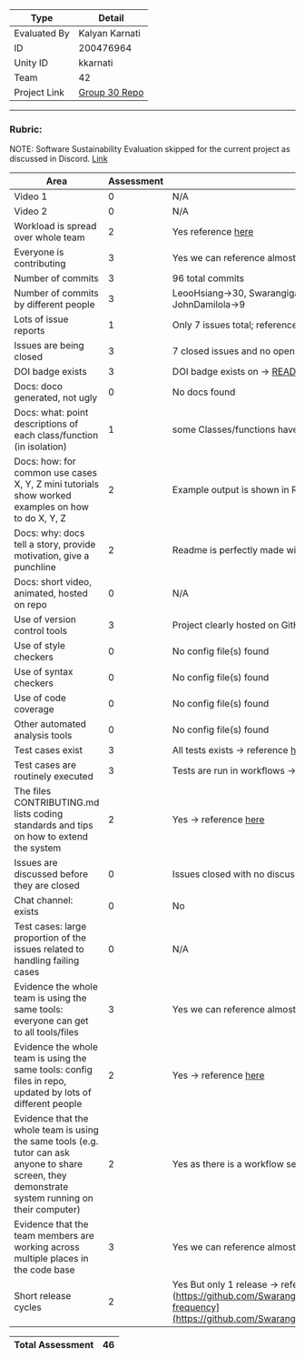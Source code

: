 |Type| Detail|
|--------|-------|
| Evaluated By | Kalyan Karnati |
| ID | 200476964 |
| Unity ID | kkarnati |
| Team | 42 |
| Project Link | [Group 30 Repo](https://github.com/Swarangigaurkar/Group30_Hw2_3_4_5) |


******



### Rubric:

NOTE: Software Sustainability Evaluation skipped for the current project as discussed in Discord. [Link](https://discord.com/channels/1009547855301718107/1009549425288429608/1023416944101163069)

| Area                                                                                                                                                | Assessment | Evidence                                                                                                                                                                                                                           |
|-----------------------------------------------------------------------------------------------------------------------------------------------------|------------|-------------------------------------------------------------------------------------------------------------------------------------------------------------------------------------------------------------------------------------|
| Video 1                                                                                                                                             | 0          | N/A                                                                                                                                                                             |
| Video 2                                                                                                                                             | 0          | N/A                                                                                                                                                                             |
| Workload is spread over whole team                                                                                                                  | 2          | Yes reference [here](https://github.com/Swarangigaurkar/Group30_Hw2_3_4_5/graphs/contributors)                     |
| Everyone is contributing                                                                                                                            | 3          | Yes we can reference almost everyone as contributor in every file |
| Number of commits                                                                                                                                   | 3          | 96 total commits                                                                                                                                                                                                                    |
| Number of commits by different people                                                                                                               | 3          | LeooHsiang->30, Swarangigaurkar->25, aaron278->15,ksjavali->13, JohnDamilola->9                                                                                                                                                                               |
| Lots of issue reports                                                                                                                               | 1          | Only 7 issues total; reference [here](https://github.com/Swarangigaurkar/Group30_Hw2_3_4_5/issues)                                                                                                                                        |
| Issues are being closed                                                                                                                             | 3          | 7 closed issues and no open issues -> reference [here](https://github.com/Swarangigaurkar/Group30_Hw2_3_4_5/issues)                                                                                                                         |
| DOI badge exists                                                                                                                                    | 3          | DOI badge exists on -> [README.md](https://github.com/Swarangigaurkar/Group30_Hw2_3_4_5/blob/main/README.md)                                                                                                                           |
| Docs: doco generated, not ugly                                                                                                                      | 0          | No docs found                                                                                                                                                                                                                       |
| Docs: what: point descriptions of each class/function (in isolation)                                                                                | 1          | some Classes/functions have comments and some dont have commits                                                       |
| Docs: how: for common use cases X, Y, Z mini tutorials show worked examples on how to do X, Y, Z                                                    | 2          | Example output is shown in Readme.md-> reference [here](https://github.com/Swarangigaurkar/Group30_Hw2_3_4_5/blob/main/README.md)                                                                                                          |
| Docs: why: docs tell a story, provide motivation, give a punchline                                                                                  | 2          | Readme is perfectly made with all the explanations                                       |
| Docs: short video, animated, hosted on repo                                                                                                         | 0          | N/A                                                                                                                                                                         |
| Use of version control tools                                                                                                                        | 3          | Project clearly hosted on GitHub -> reference [here](https://github.com/Swarangigaurkar/Group30_Hw2_3_4_5)                                                                                                                                  |
| Use of style checkers                                                                                                                               | 0          | No config file(s) found                                                                                                                                                                                                             |
| Use of syntax checkers                                                                                                                              | 0          | No config file(s) found                                                                                                                                                                                                             |
| Use of code coverage                                                                                                                                | 0          | No config file(s) found                                                                                                                                                                                                             |
| Other automated analysis tools                                                                                                                      | 0          | No config file(s) found                                                                                                                                                                                                             |
| Test cases exist                                                                                                                                    | 3          | All tests exists -> reference [here](https://github.com/Swarangigaurkar/Group30_Hw2_3_4_5/blob/main/test/test.py)                                                                             |
| Test cases are routinely executed                                                                                                                   | 3          | Tests are run in workflows -> reference [here](https://github.com/Swarangigaurkar/Group30_Hw2_3_4_5/actions)                                                                                             |
| The files CONTRIBUTING.md lists coding standards and tips on how to extend the system                                                               | 2          | Yes -> reference [here](https://github.com/Swarangigaurkar/Group30_Hw2_3_4_5/blob/main/Contributing.md)               |
| Issues are discussed before they are closed                                                                                                         | 0          | Issues closed with no discussion                                                                                                                   |
| Chat channel: exists                                                                                                                                | 0          | No                                                                                                                                                                                                    |
| Test cases: large proportion of the issues related to handling failing cases                                                                        | 0          | N/A                                              |
| Evidence the whole team is using the same tools: everyone can get to all tools/files                                                                | 3          | Yes we can reference almost everyone as contributor in src/test                                                                                                                                                                                                |
| Evidence the whole team is using the same tools: config files in repo, updated by lots of different people                                          | 2          | Yes -> reference [here](https://github.com/Swarangigaurkar/Group30_Hw2_3_4_5/blob/main/requirements.txt)                                                                                                                                                                                                             |
| Evidence that the whole team is using the same tools (e.g. tutor can ask anyone to share screen, they demonstrate system running on their computer) | 2          | Yes as there is a workflow setup -> [open](https://github.com/Swarangigaurkar/Group30_Hw2_3_4_5/blob/main/.github/workflows/python-app.yml)  |
| Evidence that the team members are working across multiple places in the code base                                                                  | 3          | Yes we can reference almost everyone as contributor in every file                                                                                                |
| Short release cycles                                                                                                                                | 2          | Yes But only 1 release -> reference [here](https://github.com/Swarangigaurkar/Group30_Hw2_3_4_5/graphs/code-frequency](https://github.com/Swarangigaurkar/Group30_Hw2_3_4_5/releases)                                                              |                                                                                                                                 |            |           |

| Total Assessment| 46 | 
|--------|-------|

